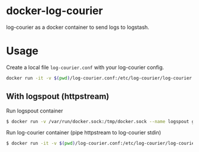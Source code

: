 # docker-log-courier
log-courier as a docker container to send logs to logstash.

# Usage

Create a local file ```log-courier.conf``` with your log-courier config.

```sh
docker run -it -v $(pwd)/log-courier.conf:/etc/log-courier/log-courier.conf kitpages/log-courier
```

## With logspout (httpstream)

Run logspout container

```sh
$ docker run -v /var/run/docker.sock:/tmp/docker.sock --name logspout gliderlabs/logspout
```

Run log-courier container (pipe httpstream to log-courier stdin)

```sh
$ docker run -it -v $(pwd)/log-courier.conf:/etc/log-courier/log-courier.conf --link logspout:logspout kitpages/log-courier /bin/bash -c curl -s http://logspout:8000/logs?colors=off | log-courier -config /etc/log-courier/log-courier.conf -stdin
```
